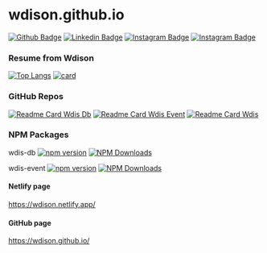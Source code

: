# wdison.github.io
[![Github Badge](https://img.shields.io/badge/-Github-000?style=flat-square&logo=Github&logoColor=white&link=https://github.com/wdison)](https://github.com/wdison)
[![Linkedin Badge](https://img.shields.io/badge/-LinkedIn-blue?style=flat-square&logo=Linkedin&logoColor=white&link=https://www.linkedin.com/in/wdison/)](https://www.linkedin.com/in/wdison)
[![Instagram Badge](https://img.shields.io/badge/Instagram-E4405F?style=flat-square&logo=instagram&logoColor=white&link=https://www.instagram.com/josewdison/)](https://www.instagram.com/josewdison/)
[![Instagram Badge](https://img.shields.io/badge/Npm-red?style=flat-square&logo=npm&logoColor=white&link=https://www.npmjs.com/~wdison)](https://www.npmjs.com/~wdison)
### Resume from Wdison
[![Top Langs](https://github-readme-stats.vercel.app/api/top-langs/?username=wdison&layout=pie&theme=default)](https://github.com/wdison)
[![card](https://github-readme-stats.vercel.app/api?username=wdison&theme=default&show_icons=true&show=reviews,discussions_started,discussions_answered,prs_merged,prs_merged_percentage&rank_icon=github)](https://github.com/wdison)
### GitHub Repos
[![Readme Card Wdis Db](https://github-readme-stats.vercel.app/api/pin/?username=wdison&repo=wdis-db)](https://github.com/wdison/wdis-db)
[![Readme Card Wdis Event](https://github-readme-stats.vercel.app/api/pin/?username=wdison&repo=wdis-event)](https://github.com/wdison/wdis-event)
[![Readme Card Wdis](https://github-readme-stats.vercel.app/api/pin/?username=wdison&repo=wdis)](https://github.com/wdison/wdis)
### NPM Packages
wdis-db 
[![npm version](https://img.shields.io/npm/v/@wdis/db.svg?style=flat-square)](https://www.npmjs.com/package/@wdis/db) [![NPM Downloads](https://img.shields.io/npm/dm/@wdis/db.svg?style=flat-square)](http://npm-stat.com/charts.html?package=@wdis/db&from=2023-12-01)

wdis-event [![npm version](https://img.shields.io/npm/v/@wdis/event.svg?style=flat-square)](https://www.npmjs.com/package/@wdis/event) [![NPM Downloads](https://img.shields.io/npm/dm/@wdis/event.svg?style=flat-square)](http://npm-stat.com/charts.html?package=@wdis/event&from=2023-12-01)
#### Netlify page
https://wdison.netlify.app/
#### GitHub page
https://wdison.github.io/

